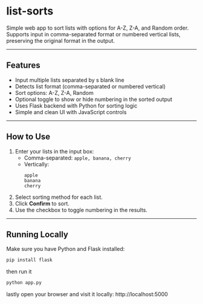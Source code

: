 # list-sorts


Simple web app to sort lists with options for A-Z, Z-A, and Random order. Supports input in comma-separated format or numbered vertical lists, preserving the original format in the output.

---

## Features

- Input multiple lists separated by s blank line
- Detects list format (comma-separated or numbered vertical)
- Sort options: A-Z, Z-A, Random
- Optional toggle to show or hide numbering in the sorted output
- Uses Flask backend with Python for sorting logic
- Simple and clean UI with JavaScript controls

---

## How to Use

1. Enter your lists in the input box:
   - Comma-separated: `apple, banana, cherry`
   - Vertically:  
     ```
     apple
     banana
     cherry
     ```
2. Select sorting method for each list.
3. Click **Confirm** to sort.
4. Use the checkbox to toggle numbering in the results.

---

## Running Locally

Make sure you have Python and Flask installed:

```bash
pip install flask
```

then run it

```bash
python app.py
```
lastly open your browser and visit it locally: http://localhost:5000


